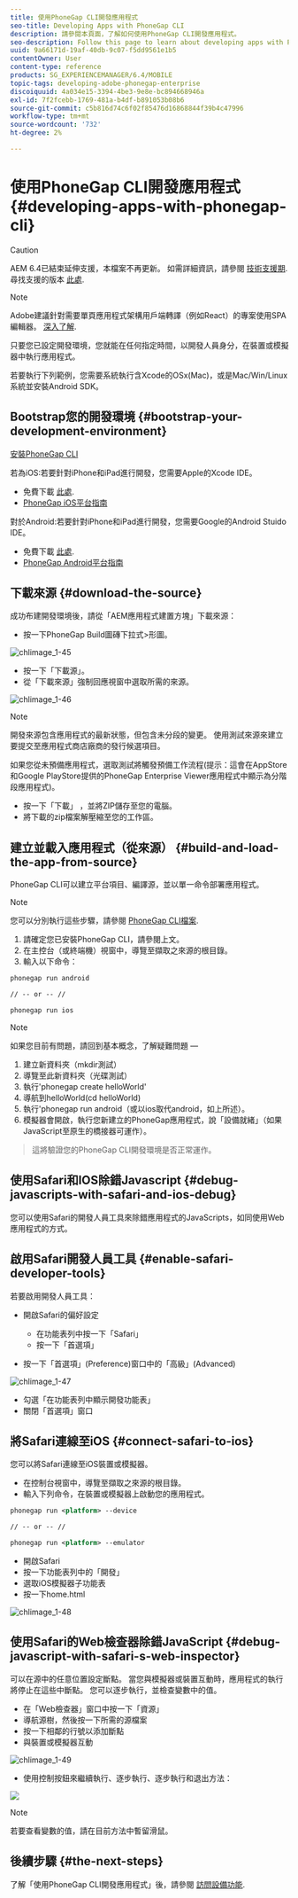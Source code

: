 ```yaml
---
title: 使用PhoneGap CLI開發應用程式
seo-title: Developing Apps with PhoneGap CLI
description: 請參閱本頁面，了解如何使用PhoneGap CLI開發應用程式。
seo-description: Follow this page to learn about developing apps with PhoneGap CLI.
uuid: 9a66171d-19af-40db-9c07-f5dd9561e1b5
contentOwner: User
content-type: reference
products: SG_EXPERIENCEMANAGER/6.4/MOBILE
topic-tags: developing-adobe-phonegap-enterprise
discoiquuid: 4a034e15-3394-4be3-9e8e-bc894668946a
exl-id: 7f2fcebb-1769-481a-b4df-b891053b08b6
source-git-commit: c5b816d74c6f02f85476d16868844f39b4c47996
workflow-type: tm+mt
source-wordcount: '732'
ht-degree: 2%

---
```


# 使用PhoneGap CLI開發應用程式{#developing-apps-with-phonegap-cli}

>[!CAUTION]
>
>AEM 6.4已結束延伸支援，本檔案不再更新。 如需詳細資訊，請參閱 [技術支援期](https://helpx.adobe.com//tw/support/programs/eol-matrix.html). 尋找支援的版本 [此處](https://experienceleague.adobe.com/docs/).

>[!NOTE]
>
>Adobe建議針對需要單頁應用程式架構用戶端轉譯（例如React）的專案使用SPA編輯器。 [深入了解](/help/sites-developing/spa-overview.md).

只要您已設定開發環境，您就能在任何指定時間，以開發人員身分，在裝置或模擬器中執行應用程式。

若要執行下列範例，您需要系統執行含Xcode的OSx(Mac)，或是Mac/Win/Linux系統並安裝Android SDK。

## Bootstrap您的開發環境 {#bootstrap-your-development-environment}

[安裝PhoneGap CLI](https://docs.phonegap.com/en/4.0.0/guide_cli_index.md.html#The%20Command-Line%20Interface)

若為iOS:若要針對iPhone和iPad進行開發，您需要Apple的Xcode IDE。

* 免費下載 [此處](https://developer.apple.com/xcode/downloads/).
* [PhoneGap iOS平台指南](https://docs.phonegap.com/en/4.0.0/guide_platforms_ios_index.md.html#iOS%20Platform%20Guide)

對於Android:若要針對iPhone和iPad進行開發，您需要Google的Android Stuido IDE。

* 免費下載 [此處](https://developer.android.com/sdk/index.html).
* [PhoneGap Android平台指南](https://docs.phonegap.com/en/4.0.0/guide_platforms_android_index.md.html#Android%20Platform%20Guide)

## 下載來源 {#download-the-source}

成功布建開發環境後，請從「AEM應用程式建置方塊」下載來源：

* 按一下PhoneGap Build圖磚下拉式>形圖。

![chlimage_1-45](assets/chlimage_1-45.png)

* 按一下「下載源」。
* 從「下載來源」強制回應視窗中選取所需的來源。

![chlimage_1-46](assets/chlimage_1-46.png)

>[!NOTE]
>
>開發來源包含應用程式的最新狀態，但包含未分段的變更。 使用測試來源來建立要提交至應用程式商店廠商的發行候選項目。
>
>如果您從未預備應用程式，選取測試將觸發預備工作流程(提示：這會在AppStore和Google PlayStore提供的PhoneGap Enterprise Viewer應用程式中顯示為分階段應用程式)。

* 按一下「下載」 ，並將ZIP儲存至您的電腦。
* 將下載的zip檔案解壓縮至您的工作區。

## 建立並載入應用程式（從來源） {#build-and-load-the-app-from-source}

PhoneGap CLI可以建立平台項目、編譯源，並以單一命令部署應用程式。

>[!NOTE]
>
>您可以分別執行這些步驟，請參閱 [PhoneGap CLI檔案](https://phonegap.com/blog/2014/11/13/phonegap-cli-3-6-3/).

1. 請確定您已安裝PhoneGap CLI，請參閱上文。
1. 在主控台（或終端機）視窗中，導覽至擷取之來源的根目錄。
1. 輸入以下命令：

```xml
phonegap run android

// -- or -- //

phonegap run ios
```

>[!NOTE]
>
>如果您目前有問題，請回到基本概念，了解疑難問題 — 
>
>1. 建立新資料夾（mkdir測試）
>1. 導覽至此新資料夾（光碟測試）
>1. 執行&#39;phonegap create helloWorld&#39;
>1. 導航到helloWorld(cd helloWorld)
>1. 執行&#39;phonegap run android（或以ios取代android，如上所述）。
>1. 模擬器會開啟，執行您新建立的PhoneGap應用程式，說「設備就緒」（如果JavaScript至原生的橋接器可運作）。

>
>這將驗證您的PhoneGap CLI開發環境是否正常運作。

## 使用Safari和IOS除錯Javascript {#debug-javascripts-with-safari-and-ios-debug}

您可以使用Safari的開發人員工具來除錯應用程式的JavaScripts，如同使用Web應用程式的方式。

## 啟用Safari開發人員工具 {#enable-safari-developer-tools}

若要啟用開發人員工具：

* 開啟Safari的偏好設定

   * 在功能表列中按一下「Safari」
   * 按一下「首選項」

* 按一下「首選項」(Preference)窗口中的「高級」(Advanced)

![chlimage_1-47](assets/chlimage_1-47.png)

* 勾選「在功能表列中顯示開發功能表」
* 關閉「首選項」窗口

## 將Safari連線至iOS {#connect-safari-to-ios}

您可以將Safari連線至iOS裝置或模擬器。

* 在控制台視窗中，導覽至擷取之來源的根目錄。
* 輸入下列命令，在裝置或模擬器上啟動您的應用程式。

```xml
phonegap run <platform> --device

// -- or -- //

phonegap run <platform> --emulator
```

* 開啟Safari
* 按一下功能表列中的「開發」
* 選取iOS模擬器子功能表
* 按一下home.html

![chlimage_1-48](assets/chlimage_1-48.png)

## 使用Safari的Web檢查器除錯JavaScript {#debug-javascript-with-safari-s-web-inspector}

可以在源中的任意位置設定斷點。 當您與模擬器或裝置互動時，應用程式的執行將停止在這些中斷點。 您可以逐步執行，並檢查變數中的值。

* 在「Web檢查器」窗口中按一下「資源」
* 導航源樹，然後按一下所需的源檔案
* 按一下相鄰的行號以添加斷點
* 與裝置或模擬器互動

![chlimage_1-49](assets/chlimage_1-49.png)

* 使用控制按鈕來繼續執行、逐步執行、逐步執行和退出方法：

![](do-not-localize/chlimage_1-4.png)

>[!NOTE]
>
>若要查看變數的值，請在目前方法中暫留滑鼠。

## 後續步驟 {#the-next-steps}

了解「使用PhoneGap CLI開發應用程式」後，請參閱 [訪問設備功能](/help/mobile/phonegap-access-device-features.md).
